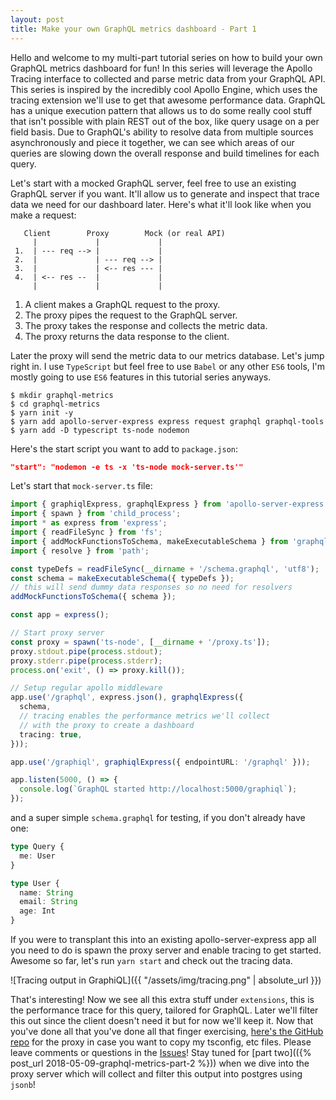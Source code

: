 ```yaml
---
layout: post
title: Make your own GraphQL metrics dashboard - Part 1
---
```


Hello and welcome to my multi-part tutorial series on how to build your own GraphQL metrics dashboard for fun! In this series will leverage the Apollo Tracing interface to collected and parse metric data from your GraphQL API. This series is inspired by the incredibly cool Apollo Engine, which uses the tracing extension we'll use to get that awesome performance data. GraphQL has a unique execution pattern that allows us to do some really cool stuff that isn't possible with plain REST out of the box, like query usage on a per field basis. Due to GraphQL's ability to resolve data from multiple sources asynchronously and piece  it together, we can see which areas of our queries are slowing down the overall response and build timelines for each query.

Let's start with a mocked GraphQL server, feel free to use an existing GraphQL server if you want. It'll allow us to generate and inspect that trace data we need for our dashboard later. Here's what it'll look like when you make a request:

```
   Client        Proxy        Mock (or real API)
     |             |             |
 1.  | --- req --> |             |
 2.  |             | --- req --> |
 3.  |             | <-- res --- |
 4.  | <-- res --  |             |
     |             |             |
```

1. A client makes a GraphQL request to the proxy.
2. The proxy pipes the request to the GraphQL server.
3. The proxy takes the response and collects the metric data.
4. The proxy returns the data response to the client.

Later the proxy will send the metric data to our metrics database. Let's jump right in. I use `TypeScript` but feel free to use `Babel` or any other `ES6` tools, I'm mostly going to use `ES6` features in this tutorial series anyways.

```
$ mkdir graphql-metrics
$ cd graphql-metrics
$ yarn init -y
$ yarn add apollo-server-express express request graphql graphql-tools
$ yarn add -D typescript ts-node nodemon
```

Here's the start script you want to add to `package.json`:

```json
"start": "nodemon -e ts -x 'ts-node mock-server.ts'"
```

Let's start that `mock-server.ts` file:

```typescript
import { graphiqlExpress, graphqlExpress } from 'apollo-server-express';
import { spawn } from 'child_process';
import * as express from 'express';
import { readFileSync } from 'fs';
import { addMockFunctionsToSchema, makeExecutableSchema } from 'graphql-tools';
import { resolve } from 'path';

const typeDefs = readFileSync(__dirname + '/schema.graphql', 'utf8');
const schema = makeExecutableSchema({ typeDefs });
// this will send dummy data responses so no need for resolvers
addMockFunctionsToSchema({ schema });

const app = express();

// Start proxy server
const proxy = spawn('ts-node', [__dirname + '/proxy.ts']);
proxy.stdout.pipe(process.stdout);
proxy.stderr.pipe(process.stderr);
process.on('exit', () => proxy.kill());

// Setup regular apollo middleware
app.use('/graphql', express.json(), graphqlExpress({
  schema,
  // tracing enables the performance metrics we'll collect
  // with the proxy to create a dashboard
  tracing: true,
}));

app.use('/graphiql', graphiqlExpress({ endpointURL: '/graphql' }));

app.listen(5000, () => {
  console.log(`GraphQL started http://localhost:5000/graphiql`);
});
```

and a super simple `schema.graphql` for testing, if you don't already have one:

```typescript
type Query {
  me: User
}

type User {
  name: String
  email: String
  age: Int
}
```

If you were to transplant this into an existing apollo-server-express app all you need to do is spawn the proxy server and enable tracing to get started. Awesome so far, let's run `yarn start` and check out the tracing data.

![Tracing output in GraphiQL]({{ "/assets/img/tracing.png" | absolute_url }}) 

That's interesting! Now we see all this extra stuff under `extensions`, this is the performance trace for this query, tailored for GraphQL. Later we'll filter this out since the client doesn't need it but for now we'll keep it. Now that you've done all that you've done all that finger exercising, [here's the GitHub repo](https://github.com/mpicard/graphql-metrics-proxy/tree/part-1) for the proxy in case you want to copy my tsconfig, etc files. Please leave comments or questions in the [Issues](https://github.com/mpicard/graphql-metrics-proxy/issues)! Stay tuned for [part two](({% post_url 2018-05-09-graphql-metrics-part-2 %})) when we dive into the proxy server which will collect and filter this output into postgres using `jsonb`!
